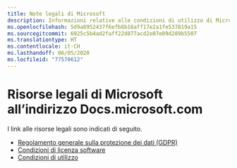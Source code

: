 ```yaml
---
title: Note legali di Microsoft
description: Informazioni relative alle condizioni di utilizzo di Microsoft, il Regolamento generale sulla protezione dei dati, la protezione delle informazioni, le condizioni di licenza del software, ecc.
ms.openlocfilehash: 5d9a8952437f6efb8b16aff17e2a1fe537819a15
ms.sourcegitcommit: 6925c5b4ad2faff22d877acd2e07e09d289b5507
ms.translationtype: HT
ms.contentlocale: it-CH
ms.lasthandoff: 06/05/2020
ms.locfileid: "77570612"
---
```

# <a name="microsoft-legal-resources-on-docsmicrosoftcom"></a>Risorse legali di Microsoft all’indirizzo Docs.microsoft.com

I link alle risorse legali sono indicati di seguito. 

- [Regolamento generale sulla protezione dei dati (GDPR)](/legal/gdpr)
- [Condizioni di licenza software](information-protection/software-license-terms)
- [Condizioni di utilizzo](/legal/termsofuse)
